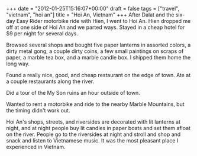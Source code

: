 +++
date = "2012-01-25T15:16:07+00:00"
draft = false
tags = ["travel", "vietnam", "hoi an"]
title = "Hoi An, Vietnam"
+++
After Dalat and the six-day Easy Rider motorbike ride with Hien, I went to Hoi An. Hien dropped me off at one side of Hoi An and we parted ways. Stayed in a cheap hotel for $9 per night for several days.

Browsed several shops and bought five paper lanterns in assorted colors, a dirty metal gong, a couple dirty coins, a few small paintings on scraps of paper, a marble tea box, and a marble candle box. I shipped them home the long way.

Found a really nice, good, and cheap restaurant on the edge of town. Ate at a couple restaurants along the river.

Did a tour of the My Son ruins an hour outside of town.

Wanted to rent a motorbike and ride to the nearby Marble Mountains, but the timing didn't work out.

Hoi An's shops, streets, and riversides are decorated with lit lanterns at night, and at night people buy lit candles in paper boats and set them afloat on the river. People go to the riversides at night and stroll and shop and snack and listen to Vietnamese music. It was the most pleasant place I experienced in Vietnam.
